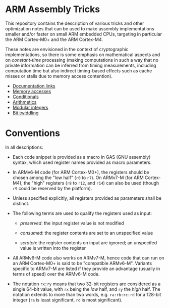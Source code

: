 # ARM Assembly Tricks

This repository contains the description of various tricks and other
optimization notes that can be used to make assembly implementations
smaller and/or faster on small ARM embedded CPUs, targeting in
particular the ARM Cortex-M0+ and the ARM Cortex-M4.

These notes are envisioned in the context of cryptographic
implementations, so there is some emphasis on mathematical aspects and
on *constant-time* processing (making computations in such a way that no
private information can be inferred from timing measurements, including
computation time but also indirect timing-based effects such as cache
misses or stalls due to memory access contention).

* [Documentation links](doclinks.md)
* [Memory accesses](memory.md)
* [Conditionals](conditionals.md)
* [Arithmetics](arithmetics.md)
* [Modular integers](modular.md)
* [Bit twiddling](bits.md)

# Conventions

In all descriptions:

  * Each code snippet is provided as a macro in GAS (GNU assembly) syntax,
    which used register names provided as macro parameters.

  * In ARMv6-M code (for ARM Cortex-M0+), the registers should be chosen
    among the "low half" (`r0` to `r7`). On ARMv7-M (for ARM Cortex-M4),
    the "high" registers (`r8` to `r12`, and `r14`) can also be used
    (though `r9` could be reserved by the platform).

  * Unless specified explicitly, all registers provided as parameters
    shall be distinct.

  * The following terms are used to qualify the registers used as input:

      - *preserved*: the input register value is not modified

      - *consumed*: the register contents are set to an unspecified value

      - *scratch*: the register contents on input are ignored; an
        unspecifed value is written into the register

  * All ARMv6-M code also works on ARMv7-M, hence code that can run on
    an ARM Cortex-M0+ is said to be "compatible ARMv6-M". Variants
    specific to ARMv7-M are listed if they provide an advantage (usually
    in terms of speed) over the ARMv6-M code.

  * The notation `rx:ry` means that two 32-bit registers are considered as
    a single 64-bit value, with `rx` being the *low* half, and `ry` the
    *high* half. The notation extends to more than two words, e.g.
    `ra:rb:rc:rd` for a 128-bit integer (`ra` is least significant,
    `rd` is most significant).
